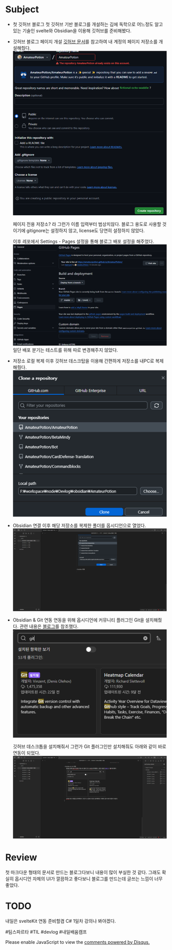 # Subject
* 첫 깃허브 블로그
	첫 깃허브 기반 블로그를 개설하는 김에 독학으로 어느정도 알고있는 기술인 svelte와 Obsidian을 이용해 깃허브를 준비해봤다.


* 깃허브 블로그 페이지 개설
	[깃허브 문서](https://docs.github.com/ko/pages/quickstart)를 참고하여 내 계정의 페이지 저장소를 개설해줬다.
	![image](20250411_1.png)
	
	페이지 전용 저장소? 라 그런가 이름 입력부터 범상치않다. 블로그 용도로 사용할 것이기에 gitignore는 설정하지 않고, license도 당연히 설정하지 않았다. 
	
	이후 레포에서 Settings - Pages 설정을 통해 블로그 배포 설정을 해주었다.
	![image](20250411_2.png)
	일단 배포 분기는 테스트를 위해 따로 변경해주지 않았다.


* 저장소 로컬 복제
	이후 깃허브 데스크탑을 이용해 간편하게 저장소를 내PC로 복제해줬다.
	![image](20250411_3.png)

* Obsidian 연결
	이후 해당 저장소를 복제한 폴더를 옵시디언으로 열었다.
	![image](20250411_4.png)

* Obsidian & Git 연동
	연동을 위해 옵시디언에 커뮤니티 플러그인 Git을 설치해줬다. 관련 내용은 [블로그](https://alive-wong.tistory.com/65)를 참조했다.
	![image](20250411_5.png)
	
	깃허브 데스크톱을 설치해줘서 그런가 Git 플러그인만 설치해줘도 아래와 같이 바로 연동이 되었다.
	![image](20250411_6.png)


# Review
첫 마크다운 형태의 문서로 만드는 블로그다보니 내용이 많이 부실한 것 같다. 그래도 확실히 옵시디언 자체의 UI가 깔끔하고 좋다보니 블로그를 만드는데 글쓰는 느낌이 너무 좋았다.


# TODO
내일은 svelteKit 연동 준비할겸 C# 1일차 강의나 봐야겠다.


 #팀스파르타 #TIL #devlog #내일배움캠프


<div id="disqus_thread"></div>
<script>
    /**
    *  RECOMMENDED CONFIGURATION VARIABLES: EDIT AND UNCOMMENT THE SECTION BELOW TO INSERT DYNAMIC VALUES FROM YOUR PLATFORM OR CMS.
    *  LEARN WHY DEFINING THESE VARIABLES IS IMPORTANT: https://disqus.com/admin/universalcode/#configuration-variables    */
    /*
    var disqus_config = function () {
    this.page.url = PAGE_URL;  // Replace PAGE_URL with your page's canonical URL variable
    this.page.identifier = PAGE_IDENTIFIER; // Replace PAGE_IDENTIFIER with your page's unique identifier variable
    };
    */
    (function() { // DON'T EDIT BELOW THIS LINE
    var d = document, s = d.createElement('script');
    s.src = 'https://devpotion.disqus.com/embed.js';
    s.setAttribute('data-timestamp', +new Date());
    (d.head || d.body).appendChild(s);
    })();
</script>
<noscript>Please enable JavaScript to view the <a href="https://disqus.com/?ref_noscript">comments powered by Disqus.</a></noscript>
